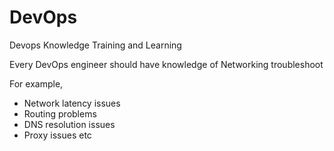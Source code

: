 # DevOps
Devops Knowledge Training and Learning

Every DevOps engineer should have knowledge of Networking troubleshoot

For example,

 - Network latency issues
 - Routing problems
 - DNS resolution issues
 - Proxy issues etc
